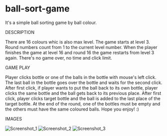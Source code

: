 # ball-sort-game
 It's a simple ball sorting game by ball colour.
 
DESCRIPTION

There are 16 colours whic is also max level. The game starts at level 3. Round numbers count from 1 to the current level number. When the player finishes the game at level 16 and round 16 the game restarts from level 3 again. There's no game over, no time and click limit. 

GAME PLAY

Player clicks bottle or one of the balls in the bottle with mouse's left click. The last ball in the bottle goes over the bottle and waits for the second click. After first click, if player wants to put the ball back to its own bottle, player clicks the same bottle and the ball gets back to its previous place. After first click, player clicks target bottle and the ball is added to the last place of the target bottle. At the end of the round, one of the bottles must be empty and the others must have the same coloured balls.
Hope you enjoy! :)

IMAGES

![Screenshot_1](https://user-images.githubusercontent.com/77590545/107747570-ae943500-6d28-11eb-88a4-a3a710740b10.png)
![Screenshot_2](https://user-images.githubusercontent.com/77590545/107747579-b2c05280-6d28-11eb-80c3-932d976d15d6.png)
![Screenshot_3](https://user-images.githubusercontent.com/77590545/107747588-b653d980-6d28-11eb-82e3-c908b0cd9744.png)
